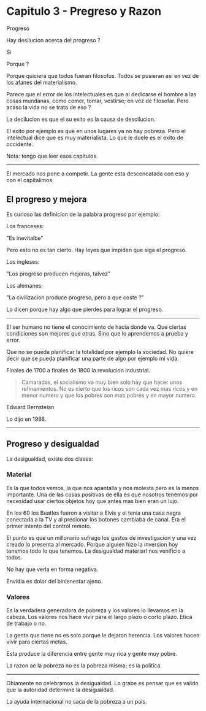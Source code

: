 
# Capitulo 3 - Pregreso y Razon

Progreso

Hay desilucion acerca del progreso ?

Si 

Porque ?

Porque quiciera que todos fueran filosofos. Todos se pusieran asi en vez de los afanes del materialismo.

Parece que el error de los intelectuales es que al dedicarse el hombre a las cosas mundanas, como  comer, tomar, vestirse; en vez de filosofar. Pero acaso la vida no se trata de eso ?

La decilucion es que el su exito es la causa de descilucion.

El exito por ejemplo es que en unos lugares ya no hay pobreza. Pero el intelectual dice que es muy materialista. Lo que le duele es el exito de occidente.

Nota: tengo que leer esos capitulos.

---

El mercado nos pone a competir. La gente esta descencatada con eso y con el capitalimos.

## El progreso y mejora

Es curioso las definicion de la palabra progreso por ejemplo:

Los franceses: 

"Es inevitalbe"

Pero esto no es tan cierto. Hay leyes que impiden que siga el progreso.

Los ingleses:

"Los progreso producen mejoras, talvez"

Los alemanes:

"La civilizacion produce progreso, pero a que coste ?"

Lo dicen porque hay algo que pierdes para lograr el progreso.

---

El ser humano no tiene el conocimiento de hacia donde va. Que ciertas condiciones son mejores que otras. Sino que lo aprendemos a prueba y error.

Que no se pueda planificar la totalidad por ejemplo la sociedad. No quiere decir que se pueda planificar una parte de algo por ejemplo mi vida. 

Finales de 1700  a finales de 1800 la revolucion industrial. 

> Camaradas, el socialismo va muy bien solo hay que hacer unos refinamientos. No es cierto que los ricos son cada vez mas ricos y en menor numero y que los pobres son mas pobres y en mayor numero.

Edward Bernsteian 

Lo dijo en 1988.

---

## Progreso y desigualdad

La desigualdad, existe dos clases:

### Material

Es la que todos vemos, la que nos apantalla y nos molesta pero es la menos importante. Una de las cosas positivas de ella es que nosotros tenemos por necesidad usar ciertos objetos hoy que antes mas bien eran un lujo.

En los 60 los Beatles fueron a visitar a Elvis y el tenia una casa negra conectada a la TV y al precionar los botones cambiaba de canal. Era el primer intento del control remoto.

El punto es que un millonario sufrago los gastos de investigacion y una vez creado lo presenta al mercado. Porque alguien hizo la inversion hoy tenemos todo lo que tenemos. La desigualdad materiarl nos venificio a todos.

No hay que verla en forma negativa.

Envidia es dolor del binienestar ajeno.

### Valores

Es la verdadera generadora de pobreza y los valores lo llevamos en la cabeza. Los valores nos hace vivir para el largo plazo o corto plazo. Etica de trabajo o no.

La gente que tiene  no es solo porque le dejaron herencia. Los valores hacen vivir para ciertas metas.

Esta produce la diferencia entre gente muy rica y gente muy pobre.

La razon ae la pobreza no es la pobreza misma; es la politica. 

---

Obiamente no celebramos la desigualdad. Lo grabe es pensar que es valido que la autoridad determine la desigualdad.

La ayuda internacional no saca de la pobreza a un pais.


